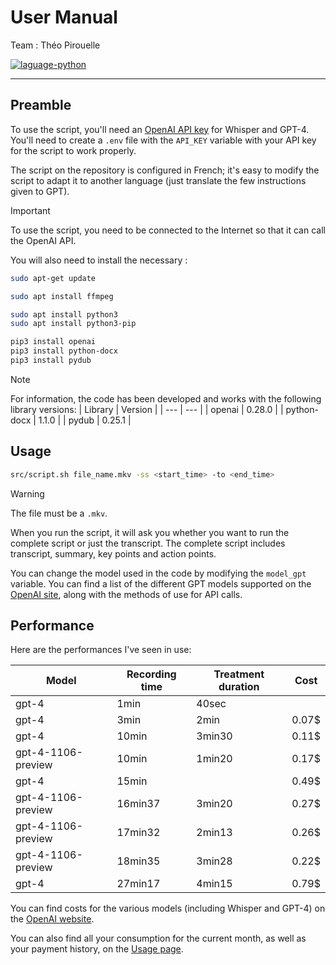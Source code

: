 # User Manual

Team : Théo Pirouelle

<a href="https://www.python.org/">
  <img src="https://img.shields.io/badge/language-python-blue?style=flat-square" alt="laguage-python" />
</a>

---

## Preamble

To use the script, you'll need an [OpenAI API key](https://platform.openai.com/account/api-keys) for Whisper and GPT-4.
You'll need to create a `.env` file with the `API_KEY` variable with your API key for the script to work properly.

The script on the repository is configured in French; it's easy to modify the script to adapt it to another language (just translate the few instructions given to GPT).

> [!IMPORTANT]
> To use the script, you need to be connected to the Internet so that it can call the OpenAI API.

You will also need to install the necessary :
```bash
sudo apt-get update

sudo apt install ffmpeg

sudo apt install python3
sudo apt install python3-pip

pip3 install openai
pip3 install python-docx
pip3 install pydub
```

> [!NOTE]
> For information, the code has been developed and works with the following library versions:
> | Library | Version |
> | --- | --- |
> | openai | 0.28.0 |
> | python-docx | 1.1.0 |
> | pydub | 0.25.1 |

## Usage

```bash
src/script.sh file_name.mkv -ss <start_time> -to <end_time>
```

> [!WARNING]
> The file must be a `.mkv`.

When you run the script, it will ask you whether you want to run the complete script or just the transcript.
The complete script includes transcript, summary, key points and action points.

You can change the model used in the code by modifying the `model_gpt` variable. You can find a list of the different GPT models supported on the [OpenAI site](https://platform.openai.com/docs/guides/function-calling), along with the methods of use for API calls.

## Performance

Here are the performances I've seen in use:

| Model | Recording time | Treatment duration | Cost |
| --- | --- | --- | --- |
| gpt-4 | 1min | 40sec |  |
| gpt-4 | 3min | 2min | 0.07$ |
| gpt-4 | 10min | 3min30 | 0.11$ |
| gpt-4-1106-preview | 10min | 1min20 | 0.17$ |
| gpt-4 | 15min |  | 0.49$ |
| gpt-4-1106-preview | 16min37 | 3min20 | 0.27$ |
| gpt-4-1106-preview | 17min32 | 2min13 | 0.26$ |
| gpt-4-1106-preview | 18min35 | 3min28 | 0.22$ |
| gpt-4 | 27min17 | 4min15 | 0.79$ |

You can find costs for the various models (including Whisper and GPT-4) on the [OpenAI website](https://openai.com/pricing).

You can also find all your consumption for the current month, as well as your payment history, on the [Usage page](https://platform.openai.com/usage).
